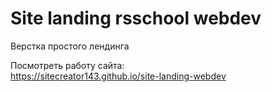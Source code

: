 # Site landing rsschool webdev  
  
Верстка простого лендинга  
  
Посмотреть работу сайта:  
https://sitecreator143.github.io/site-landing-webdev
